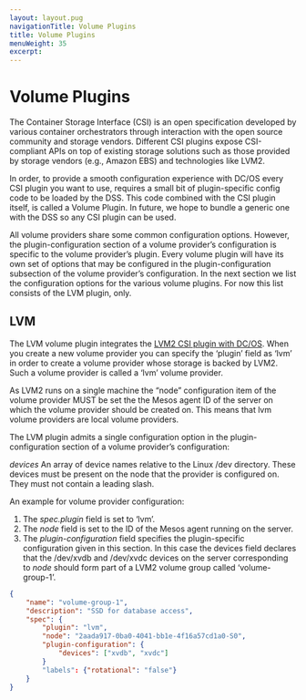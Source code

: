 ```yaml
---
layout: layout.pug
navigationTitle: Volume Plugins
title: Volume Plugins
menuWeight: 35
excerpt:
---
```


# Volume Plugins

The Container Storage Interface (CSI) is an open specification developed by various container orchestrators through interaction with the open source community and storage vendors. Different CSI plugins expose CSI-compliant APIs on top of existing storage solutions such as those provided by storage vendors (e.g., Amazon EBS) and technologies like LVM2. 

In order, to provide a smooth configuration experience with DC/OS every CSI plugin you want to use, requires a small bit of plugin-specific config code to be loaded by the DSS. This code combined with the CSI plugin itself, is called a Volume Plugin. In future, we hope to bundle a generic one with the DSS so any CSI plugin can be used.

All volume providers share some common configuration options. However, the plugin-configuration section of a volume provider’s configuration is specific to the volume provider’s plugin. Every volume plugin will have its own set of options that may be configured in the plugin-configuration subsection of the volume provider’s configuration. In the next section we list the configuration options for the various volume plugins. For now this list consists of the LVM plugin, only.

## LVM

The LVM volume plugin integrates the <a href ="https://github.com/mesosphere/csilvm">LVM2 CSI plugin with DC/OS</a>. When you create a new volume provider you can specify the ‘plugin’ field as ‘lvm’ in order to create a volume provider whose storage is backed by LVM2. Such a volume provider is called a ‘lvm’ volume provider.

As LVM2 runs on a single machine the “node” configuration item of the volume provider MUST be set the the Mesos agent ID of the server on which the volume provider should be created on. This means that lvm volume providers are local volume providers.

The LVM plugin admits a single configuration option in the plugin-configuration section of a volume provider’s configuration:

*devices*
An array of device names relative to the Linux /dev directory. These devices must be present on the node that the provider is configured on. They must not contain a leading slash.

An example for volume provider configuration:

1. The *spec.plugin* field is set to ‘lvm’.
2. The *node* field is set to the ID of the Mesos agent running on the server.
3. The *plugin-configuration* field specifies the plugin-specific configuration given in this section. In this case the devices field declares that the /dev/xvdb and /dev/xvdc devices on the server corresponding to *node* should form part of a LVM2 volume group called ‘volume-group-1’.


```json
{
    "name": "volume-group-1",
    "description": "SSD for database access",
    "spec": {
        "plugin": "lvm",
        "node": "2aada917-0ba0-4041-bb1e-4f16a57cd1a0-S0",
        "plugin-configuration": {
            "devices": ["xvdb", "xvdc"]
        }
        "labels": {"rotational": "false"}
    }
}
```
